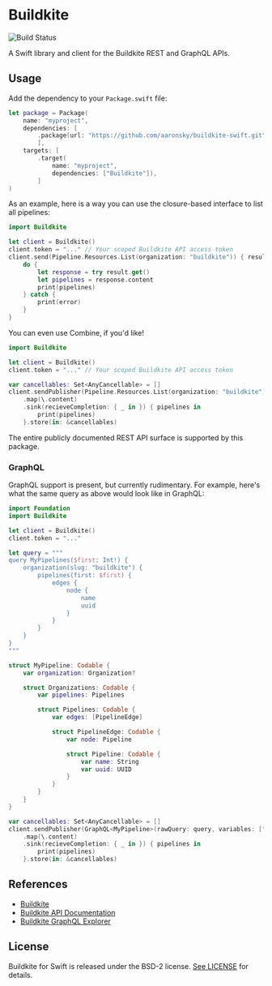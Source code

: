 # Buildkite

![Build Status](https://github.com/aaronsky/buildkite-swift/workflows/CI/badge.svg)

A Swift library and client for the Buildkite REST and GraphQL APIs.

## Usage

Add the dependency to your `Package.swift` file:

```swift
let package = Package(
    name: "myproject",
    dependencies: [
        .package(url: "https://github.com/aaronsky/buildkite-swift.git", from: "0.0.3"),
        ],
    targets: [
        .target(
            name: "myproject",
            dependencies: ["Buildkite"]),
        ]
)
```

As an example, here is a way you can use the closure-based interface to list all pipelines:

```swift
import Buildkite

let client = Buildkite()
client.token = "..." // Your scoped Buildkite API access token
client.send(Pipeline.Resources.List(organization: "buildkite")) { result in
    do {
        let response = try result.get()
        let pipelines = response.content
        print(pipelines)
    } catch {
        print(error)
    }
}
```

You can even use Combine, if you'd like!

```swift
import Buildkite

let client = Buildkite()
client.token = "..." // Your scoped Buildkite API access token

var cancellables: Set<AnyCancellable> = []
client.sendPublisher(Pipeline.Resources.List(organization: "buildkite"))
    .map(\.content)
    .sink(recieveCompletion: { _ in }) { pipelines in
        print(pipelines)   
    }.store(in: &cancellables)
```

The entire publicly documented REST API surface is supported by this package.

### GraphQL

GraphQL support is present, but currently rudimentary. For example, here's what the same query as above would look like in GraphQL:

```swift
import Foundation
import Buildkite

let client = Buildkite()
client.token = "..."

let query = """
query MyPipelines($first: Int!) {
    organization(slug: "buildkite") {
        pipelines(first: $first) {
            edges {
                node {
                    name
                    uuid
                }
            }
        }
    }
}
"""

struct MyPipeline: Codable {
    var organization: Organization?

    struct Organizations: Codable {
        var pipelines: Pipelines

        struct Pipelines: Codable {
            var edges: [PipelineEdge]

            struct PipelineEdge: Codable {
                var node: Pipeline

                struct Pipeline: Codable {
                    var name: String
                    var uuid: UUID
                }
            }
        }
    }
}

var cancellables: Set<AnyCancellable> = []
client.sendPublisher(GraphQL<MyPipeline>(rawQuery: query, variables: ["first": 30]))
    .map(\.content)
    .sink(recieveCompletion: { _ in }) { pipelines in
        print(pipelines)   
    }.store(in: &cancellables)
```

## References

- [Buildkite](https://buildkite.com/)
- [Buildkite API Documentation](https://buildkite.com/docs/apis)
- [Buildkite GraphQL Explorer](https://graphql.buildkite.com/explorer)

## License

Buildkite for Swift is released under the BSD-2 license. [See LICENSE](https://github.com/aaronsky/buildkite-swift/blob/master/LICENSE) for details.
